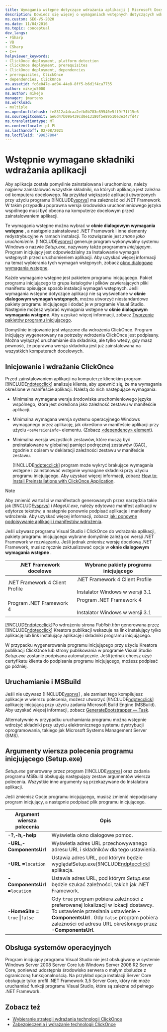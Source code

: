 ```yaml
---
title: Wymagania wstępne dotyczące wdrażania aplikacji | Microsoft Docs
description: Dowiedz się więcej o wymaganiach wstępnych dotyczących wdrażania aplikacji, w tym za pomocą okna dialogowego wymagania wstępne i pakietów programu inicjującego.
ms.custom: SEO-VS-2020
ms.date: 11/04/2016
ms.topic: conceptual
dev_langs:
- FSharp
- VB
- CSharp
- C++
helpviewer_keywords:
- ClickOnce deployment, platform detection
- ClickOnce deployment, prerequisites
- ClickOnce deployment, dependencies
- prerequisites, ClickOnce
- dependencies, ClickOnce
ms.assetid: fc6e047e-ad94-44e8-8ff5-b6d1f4ca7735
author: mikejo5000
ms.author: mikejo
manager: jmartens
ms.workload:
- multiple
ms.openlocfilehash: fe8312a4dcaa2efb0b783e89540e5ff9f71f15e6
ms.sourcegitcommit: ae6d47b09a439cd0e13180f5e89510e3e347fd47
ms.translationtype: MT
ms.contentlocale: pl-PL
ms.lasthandoff: 02/08/2021
ms.locfileid: "99837804"
---
```

# <a name="application-deployment-prerequisites"></a>Wstępnie wymagane składniki wdrażania aplikacji

Aby aplikacja została pomyślnie zainstalowana i uruchomiona, należy najpierw zainstalować wszystkie składniki, na których aplikacja jest zależna od komputera docelowego. Na przykład większość aplikacji utworzonych przy użyciu programu [!INCLUDE[vsprvs](../code-quality/includes/vsprvs_md.md)] ma zależność od .NET Framework. W takim przypadku poprawna wersja środowiska uruchomieniowego języka wspólnego musi być obecna na komputerze docelowym przed zainstalowaniem aplikacji.

 Te wymagania wstępne można wybrać w **oknie dialogowym wymagania wstępne** , a następnie zainstalować .NET Framework i inne elementy redystrybucyjne w ramach instalacji. To rozwiązanie jest *znane jako uruchomienie*. [!INCLUDE[vsprvs](../code-quality/includes/vsprvs_md.md)] generuje program wykonywalny systemu Windows o nazwie *Setup.exe*, nazywany także programem *inicjującym*. Program inicjujący jest odpowiedzialny za Instalowanie wymagań wstępnych przed uruchomieniem aplikacji. Aby uzyskać więcej informacji na temat wybierania tych wymagań wstępnych, zobacz [okno dialogowe wymagania wstępne](../ide/reference/prerequisites-dialog-box.md).

 Każde wymaganie wstępne jest pakietem programu inicjującego. Pakiet programu inicjującego to grupa katalogów i plików zawierających pliki manifestu opisujące sposób instalacji wymagań wstępnych. Jeśli wymagania wstępne dotyczące aplikacji nie są wyświetlane w **oknie dialogowym wymagań wstępnych**, można utworzyć niestandardowe pakiety programu inicjującego i dodać je w programie Visual Studio. Następnie możesz wybrać wymagania wstępne w **oknie dialogowym wymagania wstępne**. Aby uzyskać więcej informacji, zobacz [Tworzenie pakietów programu inicjującego](../deployment/creating-bootstrapper-packages.md).

 Domyślnie inicjowanie jest włączone dla wdrożenia ClickOnce. Program inicjujący wygenerowany na potrzeby wdrożenia ClickOnce jest podpisany. Można wyłączyć uruchamianie dla składnika, ale tylko wtedy, gdy masz pewność, że poprawna wersja składnika jest już zainstalowana na wszystkich komputerach docelowych.

## <a name="bootstrapping-and-clickonce-deployment"></a>Inicjowanie i wdrażanie ClickOnce
 Przed zainstalowaniem aplikacji na komputerze klienckim program [!INCLUDE[ndptecclick](../deployment/includes/ndptecclick_md.md)] analizuje klienta, aby upewnić się, że ma wymagania określone w manifeście aplikacji. Należą do nich następujące wymagania:

- Minimalna wymagana wersja środowiska uruchomieniowego języka wspólnego, która jest określona jako zależność zestawu w manifeście aplikacji.

- Minimalna wymagana wersja systemu operacyjnego Windows wymaganego przez aplikację, jak określono w manifeście aplikacji przy użyciu `<osVersionInfo>` elementu. (Zobacz [ \<dependency> element](../deployment/dependency-element-clickonce-application.md)).

- Minimalna wersja wszystkich zestawów, które muszą być preinstalowane w globalnej pamięci podręcznej zestawów (GAC), zgodnie z opisem w deklaracji zależności zestawu w manifeście zestawu.

  [!INCLUDE[ndptecclick](../deployment/includes/ndptecclick_md.md)] program może wykryć brakujące wymagania wstępne i zainstalować wstępnie wymagane składniki przy użyciu programu inicjującego. Aby uzyskać więcej informacji, zobacz [How to: Install Preinstallations with ClickOnce Application](../deployment/how-to-install-prerequisites-with-a-clickonce-application.md).

> [!NOTE]
> Aby zmienić wartości w manifestach generowanych przez narzędzia takie jak [!INCLUDE[vsprvs](../code-quality/includes/vsprvs_md.md)] i *MageUI.exe*, należy edytować manifest aplikacji w edytorze tekstów, a następnie ponownie podpisać aplikacje i manifesty wdrożenia. Aby uzyskać więcej informacji, zobacz [jak: ponowne podpisywanie aplikacji i manifestów wdrożenia](../deployment/how-to-re-sign-application-and-deployment-manifests.md).

 Jeśli używasz programu Visual Studio i ClickOnce do wdrażania aplikacji, pakiety programu inicjującego wybrane domyślnie zależą od wersji .NET Framework w rozwiązaniu. Jeśli jednak zmienisz wersję docelową .NET Framework, musisz ręcznie zaktualizować opcje w **oknie dialogowym wymagania wstępne** .

|.NET Framework docelowe|Wybrane pakiety programu inicjującego|
|---------------------------|------------------------------------|
|.NET Framework 4 Client Profile|.NET Framework 4 Client Profile<br /><br /> Instalator Windows w wersji 3.1|
|Program .NET Framework 4|Program .NET Framework 4<br /><br /> Instalator Windows w wersji 3.1|

 [!INCLUDE[ndptecclick](../deployment/includes/ndptecclick_md.md)]Po wdrożeniu strona *Publish.htm* generowana przez [!INCLUDE[ndptecclick](../deployment/includes/ndptecclick_md.md)] Kreatora publikacji wskazuje na link instalujący tylko aplikację lub link instalujący aplikację i składniki programu inicjującego.

 W przypadku wygenerowania programu inicjującego przy użyciu Kreatora publikacji ClickOnce lub strony publikowania w programie Visual Studio *Setup.exe* zostanie podpisana automatycznie. Jeśli jednak chcesz użyć certyfikatu klienta do podpisania programu inicjującego, możesz podpisać go później.

## <a name="bootstrapping-and-msbuild"></a>Uruchamianie i MSBuild
 Jeśli nie używasz [!INCLUDE[vsprvs](../code-quality/includes/vsprvs_md.md)] , ale zamiast tego kompilujesz aplikacje w wierszu polecenia, możesz utworzyć [!INCLUDE[ndptecclick](../deployment/includes/ndptecclick_md.md)] aplikację inicjującą przy użyciu zadania Microsoft Build Engine (MSBuild). Aby uzyskać więcej informacji, zobacz [GenerateBootstrapper — Task](../msbuild/generatebootstrapper-task.md).

 Alternatywnie w przypadku uruchamiania programu można wstępnie wdrożyć składniki przy użyciu elektronicznego systemu dystrybucji oprogramowania, takiego jak Microsoft Systems Management Server (SMS).

## <a name="bootstrapper-setupexe-command-line-arguments"></a>Argumenty wiersza polecenia programu inicjującego (Setup.exe)
 *Setup.exe* generowany przez program [!INCLUDE[vsprvs](../code-quality/includes/vsprvs_md.md)] oraz zadania programu MSBuild obsługują następujący zestaw argumentów wiersza polecenia. Wszystkie inne argumenty są przekazywane do Instalatora aplikacji.

 Jeśli zmienisz Opcje programu inicjującego, musisz zmienić niepodpisany program inicjujący, a następnie podpisać plik programu inicjującego.

| Argument wiersza polecenia | Opis |
| - | - |
| **-?,-h,-help** | Wyświetla okno dialogowe pomoc. |
| **-URL,-ComponentsUrl** | Wyświetla adres URL przechowywanego adresu URL i składników dla tego ustawienia. |
| **-URL =**`location` | Ustawia adres URL,  pod którym będzie wyglądałSetup.exe[!INCLUDE[ndptecclick](../deployment/includes/ndptecclick_md.md)] aplikacja. |
| **-ComponentsUrl =**`location` | Ustawia adres URL, pod którym *Setup.exe* będzie szukać zależności, takich jak .NET Framework. |
| **-HomeSite =** `true` **&#124;**`false` | Gdy `true` program pobiera zależności z preferowanej lokalizacji w lokacji dostawcy. To ustawienie przesłania ustawienie **-ComponentsUrl** . Gdy `false` program pobiera zależności od adresu URL określonego przez **-ComponentsUrl**. |

## <a name="operating-system-support"></a>Obsługa systemów operacyjnych
 Program inicjujący programu Visual Studio nie jest obsługiwany w systemie Windows Server 2008 Server Core lub Windows Server 2008 R2 Server Core, ponieważ udostępnia środowisko serwera o małym obsłudze z ograniczoną funkcjonalnością. Na przykład opcja instalacji Server Core obsługuje tylko profil .NET Framework 3,5 Server Core, który nie może uruchamiać funkcji programu Visual Studio, które są zależne od pełnego .NET Framework.

## <a name="see-also"></a>Zobacz też
- [Wybieranie strategii wdrażania technologii ClickOnce](../deployment/choosing-a-clickonce-deployment-strategy.md)
- [Zabezpieczenia i wdrażanie technologii ClickOnce](../deployment/clickonce-security-and-deployment.md)